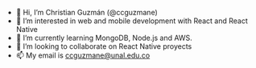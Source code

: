 - 👋 Hi, I’m Christian Guzmán (@ccguzmane)
- 👀 I’m interested in web and mobile development with React and React Native
- 🌱 I’m currently learning MongoDB, Node.js and AWS.
- 💞️ I’m looking to collaborate on React Native proyects
- 📫 My email is ccguzmane@unal.edu.co

<!---
ccguzmane/ccguzmane is a ✨ special ✨ repository because its `README.md` (this file) appears on your GitHub profile.
You can click the Preview link to take a look at your changes.
--->
